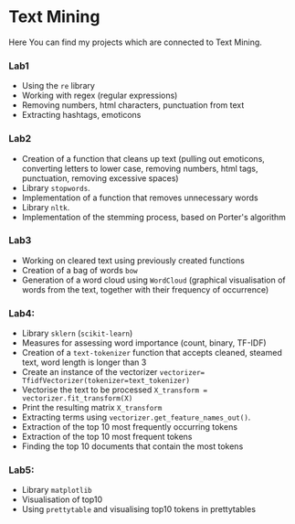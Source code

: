 # Text Mining
Here You can find my projects which are connected to Text Mining.

### Lab1
- Using the `re` library
- Working with regex (regular expressions)
- Removing numbers, html characters, punctuation from text 
- Extracting hashtags, emoticons

### Lab2
- Creation of a function that cleans up text (pulling out emoticons, converting letters to lower case, removing numbers, html tags, punctuation, removing excessive spaces)
- Library `stopwords`.
- Implementation of a function that removes unnecessary words
- Library `nltk`.
- Implementation of the stemming process, based on Porter's algorithm

### Lab3
- Working on cleared text using previously created functions
- Creation of a bag of words `bow`
- Generation of a word cloud using `WordCloud` (graphical visualisation of words from the text, together with their frequency of occurrence)

### Lab4:
- Library `sklern` (`scikit-learn`)
- Measures for assessing word importance (count, binary, TF-IDF)
- Creation of a `text-tokenizer` function that accepts cleaned, steamed text, word length is longer than 3
- Create an instance of the vectorizer `vectorizer= TfidfVectorizer(tokenizer=text_tokenizer)`
- Vectorise the text to be processed `X_transform = vectorizer.fit_transform(X)`
- Print the resulting matrix `X_transform`
- Extracting terms using `vectorizer.get_feature_names_out()`.
- Extraction of the top 10 most frequently occurring tokens
- Extraction of the top 10 most frequent tokens
- Finding the top 10 documents that contain the most tokens

### Lab5:
- Library `matplotlib`
- Visualisation of top10
- Using `prettytable` and visualising top10 tokens in prettytables
